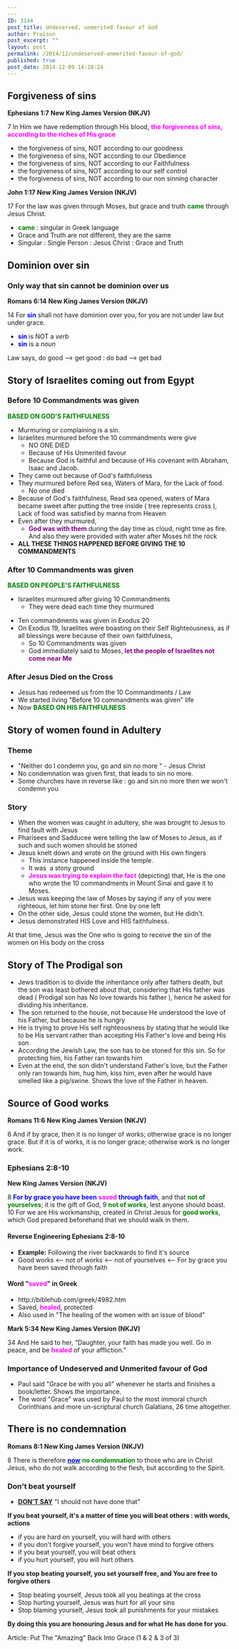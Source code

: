 ```yaml
---
---
ID: 3144
post_title: Undeserved, unmerited favour of God
author: Praison
post_excerpt: ""
layout: post
permalink: /2014/12/undeserved-unmerited-favour-of-god/
published: true
post_date: 2014-12-09 14:28:24
---
```

<h2>Forgiveness of sins</h2>
<strong>Ephesians 1:7</strong>
<strong> New King James Version (NKJV)</strong>

7 In Him we have redemption through His blood, <strong><span style="color: #ff00ff;">the forgiveness of sins, according to the riches of His grace</span></strong>
<ul>
	<li>the forgiveness of sins, NOT according to our goodness</li>
	<li>the forgiveness of sins, NOT according to our Obedience</li>
	<li>the forgiveness of sins, NOT according to our Faithfulness</li>
	<li>the forgiveness of sins, NOT according to our self control</li>
	<li>the forgiveness of sins, NOT according to our non sinning character</li>
</ul>
<strong>John 1:17</strong>
<strong> New King James Version (NKJV)</strong>

17 For the law was given through Moses, but grace and truth <span style="color: #008000;"><strong>came</strong> </span>through Jesus Christ.
<ul>
	<li><span style="color: #008000;"><strong>came</strong></span> : singular in Greek language</li>
	<li>Grace and Truth are not different, they are the same</li>
	<li>Singular : Single Person : Jesus Christ : Grace and Truth</li>
</ul>
<h2>Dominion over sin</h2>
<h3><strong>Only way that sin cannot be dominion over us</strong></h3>
<strong>Romans 6:14</strong>
<strong> New King James Version (NKJV)</strong>

14 For <span style="color: #0000ff;"><strong>sin</strong> </span>shall not have dominion over you, for you are not under law but under grace.
<ul>
	<li><strong><span style="color: #0000ff;">sin</span> </strong>is NOT a <em>verb</em></li>
	<li><span style="color: #0000ff;"><strong>sin</strong> </span>is a <em>noun</em></li>
</ul>
Law says, do good --&gt; get good : do bad --&gt; get bad
<h2>Story of Israelites coming out from Egypt</h2>
<h3>Before 10 Commandments was given</h3>
<span style="color: #008000;"><strong>BASED ON GOD'S FAITHFULNESS </strong></span>
<ul>
	<li>Murmuring or complaining is a sin.</li>
	<li>Israelites murmured before the 10 commandments were give
<ul>
	<li>NO ONE DIED</li>
	<li>Because of His Unmerited favour</li>
	<li>Because God is faithful and because of His covenant with Abraham, Isaac and Jacob.</li>
</ul>
</li>
	<li>They came out because of God's faithfulness</li>
	<li>They murmured before Red sea, Waters of Mara, for the Lack of food.
<ul>
	<li>No one died</li>
</ul>
</li>
	<li>Because of God's faithfulness, Read sea opened, waters of Mara became sweet after putting the tree inside ( tree represents cross ), Lack of food was satisfied by manna from Heaven</li>
	<li>Even after they murmured,
<ul>
	<li><span style="color: #800080;"><strong>God was with them</strong></span> during the day time as cloud, night time as fire. And also they were provided with water after Moses hit the rock</li>
</ul>
</li>
	<li><strong>ALL THESE THINGS HAPPENED BEFORE GIVING THE 10 COMMANDMENTS</strong></li>
</ul>
<h3>After 10 Commandments was given</h3>
<strong><span style="color: #008000;">BASED ON PEOPLE'S FAITHFULNESS </span></strong>
<ul>
	<li>Israelites murmured after giving 10 Commandments
<ul>
	<li>They were dead each time they murmured</li>
</ul>
</li>
</ul>
<ul>
	<li>Ten commandments was given in Exodus 20</li>
	<li>On Exodus 19, Israelites were boasting on their Self Righteousness, as if all blessings were because of their own faithfulness,
<ul>
	<li>So 10 Commandments was given</li>
	<li>God immediately said to Moses, <span style="color: #800080;"><strong>let the people of Israelites not come near Me</strong></span></li>
</ul>
</li>
</ul>
<h3>After Jesus Died on the Cross</h3>
<ul>
	<li>Jesus has redeemed us from the 10 Commandments / Law</li>
	<li>We started living "Before 10 commandments was given" life</li>
	<li>Now <span style="color: #008000;"><strong>BASED ON HIS FAITHFULNESS</strong></span></li>
</ul>
<h2>Story of women found in Adultery</h2>
<h3>Theme</h3>
<ul>
	<li>"Neither do I condemn you, go and sin no more " - Jesus Christ</li>
	<li>No condemnation was given first, that leads to sin no more.</li>
	<li>Some churches have in reverse like : go and sin no more then we won't condemn you</li>
</ul>
<h3>Story</h3>
<ul>
	<li>When the women was caught in adultery, she was brought to Jesus to find fault with Jesus</li>
	<li>Pharisees and Sadducee were telling the law of Moses to Jesus, as if such and such women should be stoned</li>
	<li>Jesus knelt down and wrote on the ground with His own fingers
<ul>
	<li>This instance happened inside the temple.</li>
	<li>It was  a stony ground</li>
	<li><span style="color: #ff00ff;"><strong>Jesus was trying to explain the fact</strong></span> (depicting) that, He is the one who wrote the 10 commandments in Mount Sinai and gave it to Moses.</li>
</ul>
</li>
	<li>Jesus was keeping the law of Moses by saying if any of you were righteous, let him stone her first. One by one left</li>
	<li>On the other side, Jesus could stone the women, but He didn't.</li>
	<li>Jesus demonstrated HIS Love and HIS faithfulness.</li>
</ul>
At that time, Jesus was the One who is going to receive the sin of the women on His body on the cross
<h2>Story of The Prodigal son</h2>
<ul>
	<li>Jews tradition is to divide the inheritance only after fathers death, but the son was least bothered about that, considering that His father was dead ( Prodigal son has No love towards his father ), hence he asked for dividing his inheritance.</li>
	<li>The son returned to the house, not because He understood the love of his Father, but because he is hungry</li>
	<li>He is trying to prove His self righteousness by stating that he would like to be His servant rather than accepting His Father's love and being His son</li>
	<li>According the Jewish Law, the son has to be stoned for this sin. So for protecting him, his Father ran towards him</li>
	<li>Even at the end, the son didn't understand Father's love, but the Father only ran towards him, hug him, kiss him, even after he would have smelled like a pig/swine. Shows the love of the Father in heaven.</li>
</ul>
<h2>Source of Good works</h2>
<strong>Romans 11:6</strong>
<strong> New King James Version (NKJV)</strong>

6 And if by grace, then it is no longer of works; otherwise grace is no longer grace. But if it is of works, it is no longer grace; otherwise work is no longer work.
<h3><strong>Ephesians 2:8-10</strong></h3>
<strong> New King James Version (NKJV)</strong>

8 <span style="color: #0000ff;"><strong>For by grace you have been</strong> </span><span style="color: #ff00ff;"><strong>saved</strong> </span><span style="color: #0000ff;"><strong>through faith</strong></span>, and that <span style="color: #008000;"><strong>not of yourselves</strong></span>; it is the gift of God,
9 <span style="color: #008000;"><strong>not of works</strong></span>, lest anyone should boast.
10 For we are His workmanship, created in Christ Jesus for <span style="color: #008000;"><strong>good works</strong></span>, which God prepared beforehand that we should walk in them.
<h4><strong>Reverse Engineering Ephesians 2:8-10 </strong></h4>
<ul>
	<li><strong>Example:</strong> Following the river backwards to find it's source</li>
	<li>Good works &lt;-- not of works &lt;-- not of yourselves &lt;-- For by grace you have been saved through faith</li>
</ul>
<h4>Word "<span style="color: #ff00ff;">saved</span>" in Greek</h4>
<ul>
	<li>http://biblehub.com/greek/4982.htm</li>
	<li>Saved, <span style="color: #ff00ff;"><strong>healed</strong></span>, protected</li>
	<li>Also used in "The healing of the women with an issue of blood"</li>
</ul>
<strong>Mark 5:34</strong>
<strong> New King James Version (NKJV)</strong>

34 And He said to her, “Daughter, your faith has made you well. Go in peace, and be <span style="color: #ff00ff;"><strong>healed</strong> </span>of your affliction.”
<h3>Importance of Undeserved and Unmerited favour of God</h3>
<ul>
	<li>Paul said "Grace be with you all" whenever he starts and finishes a book/letter. Shows the importance.</li>
	<li>The word "Grace" was used by Paul to the most immoral church Corinthians and more un-scriptural church Galatians, 26 time altogether.</li>
</ul>
<h2>There is no condemnation</h2>
<strong>Romans 8:1</strong>
<strong> New King James Version (NKJV)</strong>

8 There is therefore <span style="text-decoration: underline;"><span style="color: #0000ff;"><strong>now</strong></span></span> <span style="color: #008000;"><strong>no condemnation</strong> </span>to those who are in Christ Jesus, who do not walk according to the flesh, but according to the Spirit.
<h3>Don't beat yourself</h3>
<ul>
	<li><span style="text-decoration: underline;"><strong>DON'T SAY</strong></span> "I should not have done that"</li>
</ul>
<strong>If you beat yourself, it's a matter of time you will beat others : with words, actions</strong>
<ul>
	<li>if you are hard on yourself, you will hard with others</li>
	<li>if you don't forgive yourself, you won't have mind to forgive others</li>
	<li>if you beat yourself, you will beat others</li>
	<li>if you hurt yourself, you will hurt others</li>
</ul>
<strong>If you stop beating yourself, you set yourself free, and You are free to forgive others</strong>
<ul>
	<li>Stop beating yourself, Jesus took all you beatings at the cross</li>
	<li>Stop hurting yourself, Jesus was hurt for all your sins</li>
	<li>Stop blaming yourself, Jesus took all punishments for your mistakes</li>
</ul>
<strong>By doing this you are honouring Jesus and for what He has done for you</strong><strong>.</strong>

Article: Put The "Amazing" Back Into Grace (1 &amp; 2 &amp; 3 of 3)